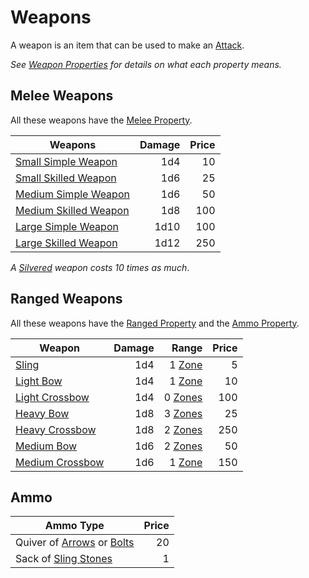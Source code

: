 # Weapons

A weapon is an item that can be used to make an [Attack](../../Game%20Procedures/Combat/Attack.md).

*See [Weapon Properties](../Weapon%20Properties/{Weapon%20Properties}.md) for details on what each property means.*

## Melee Weapons

All these weapons have the [Melee Property](../Weapon%20Properties/Melee%20Property.md).

| Weapons                                                               | Damage | Price |
| --------------------------------------------------------------------- | -----: | ----: |
| [Small Simple Weapon](Melee%20Weapons/Small%20Simple%20Weapon.md)     |    1d4 |    10 |
| [Small Skilled Weapon](Melee%20Weapons/Small%20Skilled%20Weapon.md)   |    1d6 |    25 |
| [Medium Simple Weapon](Melee%20Weapons/Medium%20Simple%20Weapon.md)   |    1d6 |    50 |
| [Medium Skilled Weapon](Melee%20Weapons/Medium%20Skilled%20Weapon.md) |    1d8 |   100 |
| [Large Simple Weapon](Melee%20Weapons/Large%20Simple%20Weapon.md)     |   1d10 |   100 |
| [Large Skilled Weapon](Melee%20Weapons/Large%20Skilled%20Weapon.md)   |   1d12 |   250 |

*A [Silvered](../Material%20Properties/Silvered%20Property.md) weapon costs 10 times as much*.

## Ranged Weapons

All these weapons have the [Ranged Property](../Weapon%20Properties/Ranged%20Property.md) and the [Ammo Property](../Weapon%20Properties/Ammo%20Property.md).

| Weapon                                                   | Damage |                                                        Range | Price |
| -------------------------------------------------------- | -----: | -----------------------------------------------------------: | ----: |
| [Sling](Ranged%20Weapons/Sling.md)                       |    1d4 |  1 [Zone](../../Game%20Procedures/Core%20Procedures/Zone.md) |     5 |
| [Light Bow](Ranged%20Weapons/Light%20Bow.md)             |    1d4 |  1 [Zone](../../Game%20Procedures/Core%20Procedures/Zone.md) |    10 |
| [Light Crossbow](Ranged%20Weapons/Light%20Crossbow.md)   |    1d4 | 0 [Zones](../../Game%20Procedures/Core%20Procedures/Zone.md) |   100 |
| [Heavy Bow](Ranged%20Weapons/Heavy%20Bow.md)             |    1d8 | 3 [Zones](../../Game%20Procedures/Core%20Procedures/Zone.md) |    25 |
| [Heavy Crossbow](Ranged%20Weapons/Heavy%20Crossbow.md)   |    1d8 | 2 [Zones](../../Game%20Procedures/Core%20Procedures/Zone.md) |   250 |
| [Medium Bow](Ranged%20Weapons/Medium%20Bow.md)           |    1d6 | 2 [Zones](../../Game%20Procedures/Core%20Procedures/Zone.md) |    50 |
| [Medium Crossbow](Ranged%20Weapons/Medium%20Crossbow.md) |    1d6 |  1 [Zone](../../Game%20Procedures/Core%20Procedures/Zone.md) |   150 |

## Ammo

| Ammo Type                                                  | Price |
| ---------------------------------------------------------- | ----: |
| Quiver of [Arrows](Ammo/Arrow.md) or [Bolts](Ammo/Bolt.md) |    20 |
| Sack of [Sling Stones](Ammo/Sling%20Stone.md)              |     1 |
